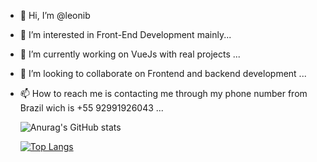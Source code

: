 - 👋 Hi, I’m @leonib
- 👀 I’m interested in Front-End Development mainly...
- 🌱 I’m currently working on VueJs with real projects ...
- 💞️ I’m looking to collaborate on Frontend and backend development ...
- 📫 How to reach me is contacting me through my phone number from Brazil wich is +55 92991926043 ...




     ![Anurag's GitHub stats](https://github-readme-stats.vercel.app/api?username=leonib&show_icons=true&theme=radical)

     [![Top Langs](https://github-readme-stats.vercel.app/api/top-langs/?username=leonib&layout=compact)](https://github.com/anuraghazra/github-readme-stats)
     
        
     
   
<!---
leonib/leonib is a ✨ special ✨ repository because its `README.md` (this file) appears on your GitHub profile.
You can click the Preview link to take a look at your changes.
--->
